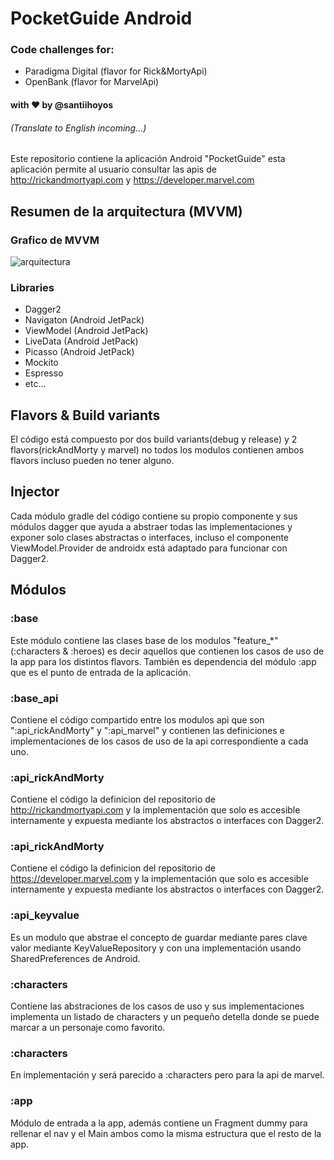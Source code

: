 # PocketGuide Android

### Code challenges for: 
  - Paradigma Digital (flavor for Rick&MortyApi)
  - OpenBank (flavor for MarvelApi)

#### with ❤️ by @santiihoyos

###### (Translate to English incoming...)

Este repositorio contiene la aplicación Android "PocketGuide" esta aplicación permite al usuario consultar las apis de http://rickandmortyapi.com y https://developer.marvel.com


## Resumen de la arquitectura (MVVM)

### Grafico de MVVM
![arquitectura](https://user-images.githubusercontent.com/10730150/113636910-b363ce00-9673-11eb-971e-39b28508b65f.jpg)


### Libraries
 - Dagger2
 - Navigaton (Android JetPack)
 - ViewModel (Android JetPack)
 - LiveData  (Android JetPack)
 - Picasso   (Android JetPack)
 - Mockito
 - Espresso
 - etc...

## Flavors & Build variants
El código está compuesto por dos build variants(debug y release) y 2 flavors(rickAndMorty y marvel) no todos los modulos contienen ambos flavors incluso pueden no tener alguno.

## Injector
Cada módulo gradle del código contiene su propio componente y sus módulos dagger que ayuda a abstraer todas las implementaciones y exponer solo clases abstractas o interfaces, incluso el componente ViewModel.Provider de androidx está adaptado para funcionar con Dagger2.

## Módulos

### :base
Este módulo contiene las clases base de los modulos "feature_*"(:characters & :heroes) es decir aquellos que contienen los casos de uso de la app para los distintos flavors. También es dependencia del módulo :app que es el punto de entrada de la aplicación.

### :base_api
Contiene el código compartido entre los modulos api que son ":api_rickAndMorty" y ":api_marvel" y contienen las definiciones e implementaciones de los casos de uso de la api correspondiente a cada uno.

### :api_rickAndMorty
Contiene el código la definicion del repositorio de http://rickandmortyapi.com y la implementación que solo es accesible internamente y expuesta mediante los abstractos o interfaces con Dagger2.

### :api_rickAndMorty
Contiene el código la definicion del repositorio de https://developer.marvel.com y la implementación que solo es accesible internamente y expuesta mediante los abstractos o interfaces con Dagger2.

### :api_keyvalue
Es un modulo que abstrae el concepto de guardar mediante pares clave valor mediante KeyValueRepository y con una implementación usando SharedPreferences de Android.

### :characters
Contiene las abstraciones de los casos de uso y sus implementaciones implementa un listado de characters y un pequeño detella donde se puede marcar a un personaje como favorito.

### :characters
En implementación y será parecido a :characters pero para la api de marvel.

### :app
Módulo de entrada a la app, además contiene un Fragment dummy para rellenar el nav y el Main ambos como la misma estructura que el resto de la app.
